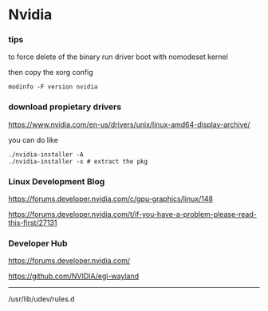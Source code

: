 # Nvidia

### tips

to force delete of the binary run driver 
boot with nomodeset kernel

then copy the xorg config

```
modinfo -F version nvidia
```

### download propietary drivers

https://www.nvidia.com/en-us/drivers/unix/linux-amd64-display-archive/

you can do like

```
./nvidia-installer -A
./nvidia-installer -x # extract the pkg
```

### Linux Development Blog

https://forums.developer.nvidia.com/c/gpu-graphics/linux/148

https://forums.developer.nvidia.com/t/if-you-have-a-problem-please-read-this-first/27131

### Developer Hub

https://forums.developer.nvidia.com/

https://github.com/NVIDIA/egl-wayland

---

/usr/lib/udev/rules.d
